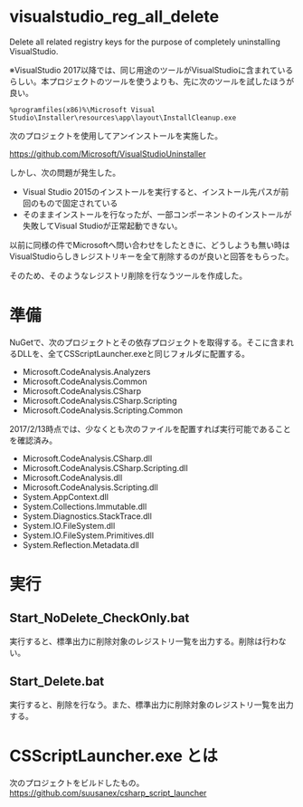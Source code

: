 # visualstudio_reg_all_delete
Delete all related registry keys for the purpose of completely uninstalling VisualStudio.

※VisualStudio 2017以降では、同じ用途のツールがVisualStudioに含まれているらしい。本プロジェクトのツールを使うよりも、先に次のツールを試したほうが良い。

```
%programfiles(x86)%\Microsoft Visual Studio\Installer\resources\app\layout\InstallCleanup.exe
```

次のプロジェクトを使用してアンインストールを実施した。

https://github.com/Microsoft/VisualStudioUninstaller

しかし、次の問題が発生した。

 * Visual Studio 2015のインストールを実行すると、インストール先パスが前回のもので固定されている
 * そのままインストールを行なったが、一部コンポーネントのインストールが失敗してVisual Studioが正常起動できない。

以前に同様の件でMicrosoftへ問い合わせをしたときに、どうしようも無い時はVisualStudioらしきレジストリキーを全て削除するのが良いと回答をもらった。

そのため、そのようなレジストリ削除を行なうツールを作成した。



# 準備

NuGetで、次のプロジェクトとその依存プロジェクトを取得する。そこに含まれるDLLを、全てCSScriptLauncher.exeと同じフォルダに配置する。

 * Microsoft.CodeAnalysis.Analyzers
 * Microsoft.CodeAnalysis.Common
 * Microsoft.CodeAnalysis.CSharp
 * Microsoft.CodeAnalysis.CSharp.Scripting
 * Microsoft.CodeAnalysis.Scripting.Common


2017/2/13時点では、少なくとも次のファイルを配置すれば実行可能であることを確認済み。

 * Microsoft.CodeAnalysis.CSharp.dll
 * Microsoft.CodeAnalysis.CSharp.Scripting.dll
 * Microsoft.CodeAnalysis.dll
 * Microsoft.CodeAnalysis.Scripting.dll
 * System.AppContext.dll
 * System.Collections.Immutable.dll
 * System.Diagnostics.StackTrace.dll
 * System.IO.FileSystem.dll
 * System.IO.FileSystem.Primitives.dll
 * System.Reflection.Metadata.dll



# 実行

## Start_NoDelete_CheckOnly.bat

実行すると、標準出力に削除対象のレジストリ一覧を出力する。削除は行わない。

## Start_Delete.bat

実行すると、削除を行なう。また、標準出力に削除対象のレジストリ一覧を出力する。


# CSScriptLauncher.exe とは

次のプロジェクトをビルドしたもの。
https://github.com/suusanex/csharp_script_launcher

